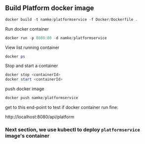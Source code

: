 ## Build Platform docker image

```powershell
docker build -t namke/platformservice -f Docker/Dockerfile .
```

Run docker container

```powershell
docker run -p 8080:80 -d namke/platformservice
```

View list running container

```powershell
docker ps
```

Stop and start a container

```powershell
docker stop <containerId>
docker start <containerId>
```

push docker image

```powershell
docker push namke/platformservice
```

get to this end-point to test if docker container run fine:

http://localhost:8080/api/platform

### Next section, we use kubectl to deploy `platformservice` image's container
